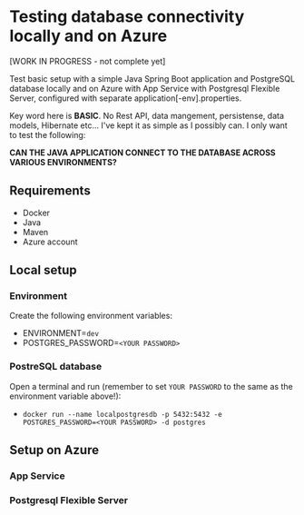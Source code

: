 # Testing database connectivity locally and on Azure

[WORK IN PROGRESS - not complete yet]

Test basic setup with a simple Java Spring Boot application and PostgreSQL database locally and on Azure with App Service with Postgresql Flexible Server, configured with separate application[-env].properties.

Key word here is __BASIC__. No Rest API, data mangement, persistense, data models, Hibernate etc... I've kept it as simple as I possibly can. I only want to test the following:

__CAN THE JAVA APPLICATION CONNECT TO THE DATABASE ACROSS VARIOUS ENVIRONMENTS?__

## Requirements

* Docker
* Java
* Maven
* Azure account

## Local setup

### Environment

Create the following environment variables:
* ENVIRONMENT=``dev``
* POSTGRES_PASSWORD=``<YOUR PASSWORD>``

### PostreSQL database

Open a terminal and run (remember to set ``YOUR PASSWORD`` to the same as the environment variable above!):
* ``docker run --name localpostgresdb -p 5432:5432 -e POSTGRES_PASSWORD=<YOUR PASSWORD> -d postgres``

## Setup on Azure

### App Service

### Postgresql Flexible Server







